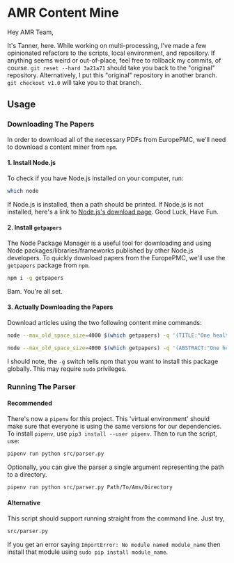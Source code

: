 # AMR Content Mine

Hey AMR Team,

It's Tanner, here. While working on multi-processing, I've made a few opinionated refactors to the scripts, local environment, and repository. If anything seems weird or out-of-place, feel free to rollback my commits, of course. `git reset --hard 3a21a71` should take you back to the "original"  repository. Alternatively, I put this "original" repository in another branch. `git checkout v1.0` will take you to that branch.

## Usage

### Downloading The Papers

In order to download all of the necessary PDFs from EuropePMC, we'll need to download a content miner from `npm`.

#### 1. Install Node.js

To check if you have Node.js installed on your computer, run:

```bash
which node
```

If Node.js is installed, then a path should be printed. If Node.js is not installed, here's a link to [Node.js's download page](https://nodejs.org/en/download/). Good Luck, Have Fun.

#### 2. Install `getpapers`

The Node Package Manager is a useful tool for downloading and using Node packages/libraries/frameworks published by other Node.js developers. To quickly download papers from the EuropePMC, we'll use the `getpapers` package from `npm`.

```bash
npm i -g getpapers
```

Bam. You're all set.

#### 3. Actually Downloading the Papers

Download articles using the two following content mine commands:

```bash
node --max_old_space_size=4000 $(which getpapers) -q '(TITLE:"One health" OR TITLE:"One medicine" OR TITLE:"Animal" OR TITLE:"human" OR TITLE:"environment" OR TITLE:"ecosystem" OR TITLE:"ecohealth") AND (TITLE:"Antimicrobial resistance" OR TITLE:"antibiotic resistance" OR TITLE:"drug resistance" OR TITLE:"multi-drug resistance" OR TITLE:"resistance" OR TITLE:"AMR" OR TITLE:"ABR" OR TITLE:"AR" OR TITLE:"MDR") NOT (TITLE:"herbicide" OR TITLE:"pesticide" OR TITLE:"disease resistance" OR TITLE:"fungicide")' -o AmsContainer -p -f AmsContentMineLog

node --max_old_space_size=4000 $(which getpapers) -q '(ABSTRACT:"One health" OR ABSTRACT:"One medicine" OR ABSTRACT:"Animal" OR ABSTRACT:"human" OR ABSTRACT:"environment" OR ABSTRACT:"ecosystem" OR ABSTRACT:"ecohealth") AND (ABSTRACT:"Antimicrobial resistance" OR ABSTRACT:"antibiotic resistance" OR ABSTRACT:"drug resistance" OR ABSTRACT:"multi-drug resistance" OR ABSTRACT:"resistance" OR ABSTRACT:"AMR" OR ABSTRACT:"ABR" OR ABSTRACT:"AR" OR ABSTRACT:"MDR") NOT (ABSTRACT:"herbicide" OR ABSTRACT:"pesticide" OR ABSTRACT:"disease resistance" OR ABSTRACT:"fungicide")' -o AmsContainer -p -f AmsContentMineLog
  ```

I should note, the `-g` switch tells npm that you want to install this package globally. This may require `sudo` privileges.

### Running The Parser

#### Recommended

There's now a `pipenv` for this project. This 'virtual environment' should make sure that everyone is using the same versions for our dependencies. To install `pipenv`, use `pip3 install --user pipenv`. Then to run the script, use:

```bash
pipenv run python src/parser.py
```

Optionally, you can give the parser a single argument representing the path to a directory.

```bash
pipenv run python src/parser.py Path/To/Ams/Directory
```

#### Alternative

This script should support running straight from the command line. Just try,

```bash
src/parser.py
```

If you get an error saying `ImportError: No module named module_name` then install that module using `sudo pip install module_name`.
